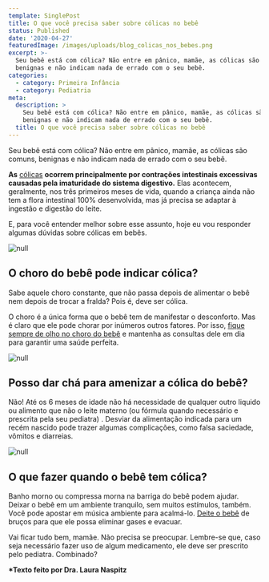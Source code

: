 ```yaml
---
template: SinglePost
title: O que você precisa saber sobre cólicas no bebê
status: Published
date: '2020-04-27'
featuredImage: /images/uploads/blog_colicas_nos_bebes.png
excerpt: >-
  Seu bebê está com cólica? Não entre em pânico, mamãe, as cólicas são comuns,
  benignas e não indicam nada de errado com o seu bebê.
categories:
  - category: Primeira Infância
  - category: Pediatria
meta:
  description: >
    Seu bebê está com cólica? Não entre em pânico, mamãe, as cólicas são comuns,
    benignas e não indicam nada de errado com o seu bebê.
  title: O que você precisa saber sobre cólicas no bebê
---
```

Seu bebê está com cólica? Não entre em pânico, mamãe, as cólicas são comuns, benignas e não indicam nada de errado com o seu bebê.

**As** [cólicas](https://blog.gudaboo.com.br/posts/meu-bebe-se-espreme-todo-por-conta-da-colica-e-normal/) **ocorrem principalmente por contrações intestinais excessivas causadas pela imaturidade do sistema digestivo.** Elas acontecem, geralmente, nos três primeiros meses de vida, quando a criança ainda não tem a flora intestinal 100% desenvolvida, mas já precisa se adaptar à ingestão e digestão do leite.

E, para você entender melhor sobre esse assunto, hoje eu vou responder algumas dúvidas sobre cólicas em bebês.

![null](/images/uploads/2.png)

## O choro do bebê pode indicar cólica?

Sabe aquele choro constante, que não passa depois de alimentar o bebê nem depois de trocar a fralda? Pois é, deve ser cólica. 

O choro é a única forma que o bebê tem de manifestar o desconforto. Mas é claro que ele pode chorar por inúmeros outros fatores. Por isso, [fique sempre de olho no choro do bebê](https://blog.gudaboo.com.br/posts/o-que-fazer-quando-meu-filho-chora/) e mantenha as consultas dele em dia para garantir uma saúde perfeita.

![null](/images/uploads/3.png)

## Posso dar chá para amenizar a cólica do bebê?

Não! Até os 6 meses de idade não há necessidade de qualquer outro liquido ou alimento que não o leite materno (ou fórmula quando necessário e prescrita pela seu pediatra) . Desviar da alimentação indicada para um recém nascido pode trazer algumas complicações, como falsa saciedade, vômitos e diarreias.

![null](/images/uploads/4.png)

## O que fazer quando o bebê tem cólica?

Banho morno ou compressa morna na barriga do bebê podem ajudar. Deixar o bebê em um ambiente tranquilo, sem muitos estímulos, também. Você pode apostar em música ambiente para acalmá-lo. [Deite o bebê](https://blog.gudaboo.com.br/posts/7-dicas-para-ajudar-o-seu-bebe-a-dormir/) de bruços para que ele possa eliminar gases e evacuar.

Vai ficar tudo bem, mamãe. Não precisa se preocupar. Lembre-se que, caso seja necessário fazer uso de algum medicamento, ele deve ser prescrito pelo pediatra. Combinado?

**\*Texto feito por Dra. Laura Naspitz**
